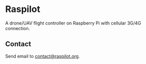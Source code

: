 # Raspilot

A drone/UAV flight controller on Raspberry Pi with cellular 3G/4G connection.

## Contact

Send email to contact@raspilot.org.

